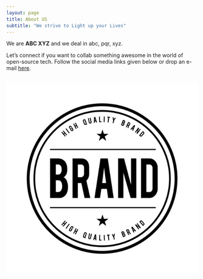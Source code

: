 ```yaml
---
layout: page
title: About US
subtitle: "We strive to Light up your Lives"
---
```


<div id="aboutme-section">

<p class="about-text">
<span class="fa fa-briefcase about-icon"></span>
  We are <strong>ABC XYZ</strong> and we deal in abc, pqr, xyz.
</p>


<p class="about-text">
<span class="fa fa-envelope about-icon"></span>
Let’s connect if you want to collab something awesome in the world of open-source tech. Follow the social media links given below or drop an e-mail <a target="_blank" href="mailto:contact@anudit.in">here</a>.
</p>

<br>

<center><img src="/assets/img/av.jpg" alt="custom image text"></center>
</div>